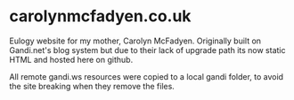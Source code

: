 # carolynmcfadyen.co.uk

Eulogy website for my mother, Carolyn McFadyen. Originally built on Gandi.net's blog system but due to their lack of upgrade path its now static HTML and hosted here on github. 

All remote gandi.ws resources were copied to a local gandi folder, to avoid the site breaking when they remove the files.